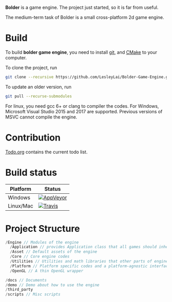 **Bolder** is a game engine. The project just started, so it is far from useful.

The medium-term task of Bolder is a small cross-platform 2d game engine.

# Build #
To build **bolder game engine**, you need to install [git](https://git-scm.com/), and [CMake](https://cmake.org/) to your computer.

To clone the project, run
``` sh
git clone --recursive https://github.com/LesleyLai/Bolder-Game-Engine.git
```

To update an older version, run
``` sh
git pull --recurse-submodules
```

For linux, you need gcc 6+ or clang to compiler the codes. For Windows, Microsoft Visual Studio 2015 and 2017 are supported. Previous versions of MSVC cannot compile the engine.

# Contribution #
[Todo.org](./Todo.org) contains the current todo list.

# Build status #
| Platform | Status |
|-----------|-------|
| Windows   |[![AppVeyor](https://img.shields.io/appveyor/ci/LesleyLai/bolder-game-engine.svg)](https://ci.appveyor.com/project/LesleyLai/bolder-game-engine) |
| Linux/Mac | [![Travis](https://img.shields.io/travis/LesleyLai/Bolder-Game-Engine.svg)](https://travis-ci.org/LesleyLai/Bolder-Game-Engine) |


# Project Structure #
``` c
/Engine // Modules of the engine
  /Application // provides Application class that all games should inherent from
  /Asset // Default assets of the engine
  /Core // Core engine codes
  /Utilities // Utilities and math libraries that other parts of engine depend on
  /Platform // Platform specific codes and a platform-agnostic interface for such codes
  /OpenGL // A thin OpenGL wrapper

/docs // Documents
/demo // Demo about how to use the engine
/third_party
/scripts // Misc scripts
```

